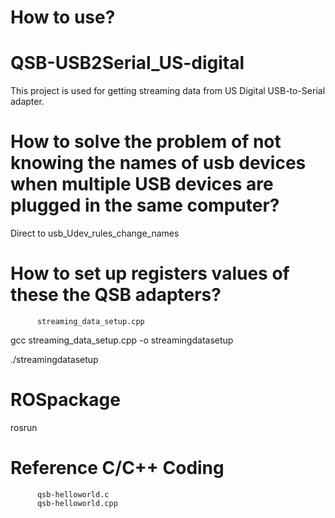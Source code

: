 # How to use?

# QSB-USB2Serial_US-digital
This project is used for getting streaming data from US Digital USB-to-Serial adapter.

# How to solve the problem of not knowing the names of usb devices when multiple USB devices are plugged in the same computer?

Direct to usb_Udev_rules_change_names

# How to set up registers values of these the QSB adapters?
          streaming_data_setup.cpp
    
gcc streaming_data_setup.cpp -o streamingdatasetup

./streamingdatasetup

# ROSpackage

rosrun 

# Reference C/C++ Coding
          qsb-helloworld.c
          qsb-helloworld.cpp
